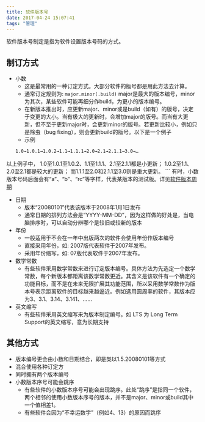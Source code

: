 ```yaml
---
title: 软件版本号
date: 2017-04-24 15:07:41
tags: "管理"
---
```


软件版本号制定是指为软件设置版本号码的方式。

<!-- more -->

## 制订方式
   * 小数
      + 这是最常用的一种订定方式。大部分软件的版号都是用此方法去计算。
      + 通常订定规则为: `major.minor(.build)`
          major是最大的版本编号，minor为其次，某些软件可能再细分作build，为更小的版本编号。
      + 在新版本推出时，应更新major、minor或是build（如有）的版号，决定于变更的大小。当有极大的更新时，会增加major的版号。而当有大更新，但不至于更新major时，会更新minor的版号。若更新比较小，例如只是除虫（bug fixing），则会更新build的版号。以下是一个例子
      + 示例
       ```bash
       1.0→1.0.1→1.0.2→1.1→1.1.1→2.0→2.1→2.1.1→3.0→…
以上例子中，
1.0至1.0.1至1.0.2、1.1至1.1.1、2.1至2.1.1都是小更新；
1.0.2至1.1、2.0至2.1都是较大的更新；
而1.1.1至2.0和2.1.1至3.0则是重大更新。
       ```
       有时，小数版本号码后面会有“a”、“b”、“rc”等字样，代表某版本的测试版。详见[软件版本周期](http://blog.haohuan.org/posts/201704/software-version-cycle/)
   * 日期
     + 版本“20080101”代表该版本于2008年1月1日发布
     + 通常日期的排列方法会是“YYYY-MM-DD”，因为这样做的好处是，当电脑排序时，可以自动分辨哪个是较旧或较新的版本
   * 年份
       + 一般适用于不会在一年中出版两次的软件会使用年份作版本编号
      + 直接采用年份，如: 2007版代表软件于2007年发布。
       + 采用年份缩写，如: 07版代表软件于2007年发布。
   * 数学常数
       + 有些软件采用数学常数来进行订定版本编号。具体方法为先选定一个数学常数，每个新版本都距离该数学常数更近。其含义是该软件有一个确定的功能目标，而不是在未来无限扩展其功能范围，所以采用数学常数作为版本号表示距离软件的目标越来越逼近。例如选用圆周率的软件，其版本应为3、3.1、3.14、3.141、……
   * 英文缩写
       + 有些软件采用英文缩写来为版本制定编号。如 LTS 为 Long Term Support的英文缩写，意为长期支持

## 其他方式
   * 版本编号更会由小数和日期结合，即是类以1.5.20080101等方式
   * 混合使用各种订定方
   * 同时拥有两个版本编号
   * 小数版本序号可能会跳序
     + 有些软件的小数版本序号可能会出现跳序。此处“跳序”是指同一个软件，两个相邻的使用小数版本序号的版本，并不是major、minor或build其中一个值相差1。
     + 有些软件会因为“不幸运数字”（例如4、13）的原因而跳序
